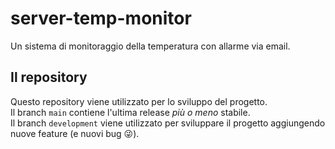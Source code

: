 # server-temp-monitor
Un sistema di monitoraggio della temperatura con allarme via email.

## Il repository
Questo repository viene utilizzato per lo sviluppo del progetto.
<br>Il branch <code>main</code> contiene l'ultima release *più o meno* stabile.
<br>Il branch <code>development</code> viene utilizzato per sviluppare il progetto aggiungendo nuove feature (e nuovi bug 😜).
